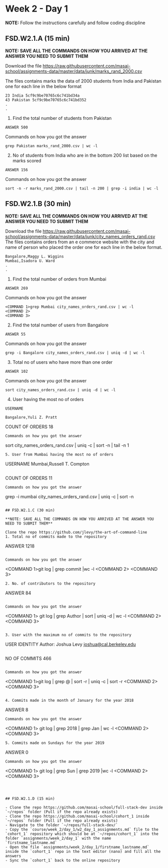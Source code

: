 # Week 2 - Day 1

**NOTE:** Follow the instructions carefully and follow coding discipline



## FSD.W2.1.A (15 min)

**NOTE: SAVE ALL THE COMMANDS ON HOW YOU ARRIVED AT THE ANSWER YOU NEED TO SUBMIT THEM**

Download the file https://raw.githubusercontent.com/masai-school/assignments-data/master/data/junk/marks_rand_2000.csv

The files contains marks the data of 2000 students from India and Pakistan one for each line in the below format

``` 
23 India 5cf9c9be70765c6c741bd34a
43 Pakistan 5cf9c9be70765c6c741bd352
.
.

```
1. Find the total number of students from Pakistan

```
ANSWER 500
```

Commands on how you got the answer

```
grep Pakistan marks_rand_2000.csv | wc -l
```
2. No of students from India who are in the bottom 200 list based on the marks scored
```
ANSWER 156
```
Commands on how you got the answer

```
sort -n -r marks_rand_2000.csv | tail -n 200 | grep -i india | wc -l
```


## FSD.W2.1.B (30 min)

**NOTE: SAVE ALL THE COMMANDS ON HOW YOU ARRIVED AT THE ANSWER YOU NEED TO SUBMIT THEM**

Download the file https://raw.githubusercontent.com/masai-school/assignments-data/master/data/junk/city_names_orders_rand.csv
The files contains orders from an e commerce website with the city and name of person who placed the order one for each line in the below format.

``` 
Bangalore,Maggy L. Wiggins
Mumbai,Isadora U. Ward
.
.

```

1. Find the total number of orders from Mumbai

```
ANSWER 269
```

Commands on how you got the answer

```
<COMMAND 1>grep Mumbai city_names_orders_rand.csv | wc -l
<COMMAND 2>
<COMMAND 3>
```
2. Find the total number of users from Bangalore

```
ANSWER 55
```

Commands on how you got the answer

```
grep -i Bangalore city_names_orders_rand.csv | uniq -d | wc -l
```
3. Total no of users who have more than one order

```
ANSWER 102
```

Commands on how you got the answer

```
sort city_names_orders_rand.csv | uniq -d | wc -l
```
4. User having the most no of orders
```
USERNAME

Bangalore,Yuli Z. Pratt
```
COUNT OF ORDERS 18 
```
Commands on how you got the answer

```
sort city_names_orders_rand.csv | uniq -c | sort -n | tail -n 1
```
5. User from Mumbai having the most no of orders
```
USERNAME Mumbai,Russell T. Compton
```
```
COUNT OF ORDERS 11
```
Commands on how you got the answer

```
grep -i mumbai city_names_orders_rand.csv | uniq -c | sort -n
```

## FSD.W2.1.C (30 min)

**NOTE: SAVE ALL THE COMMANDS ON HOW YOU ARRIVED AT THE ANSWER YOU NEED TO SUBMIT THEM**

Clone the repo https://github.com/jlevy/the-art-of-command-line
1. Total no of commits made to the repository
```
ANSWER 1218
```

Commands on how you got the answer

```
<COMMAND 1>git log | grep commit |wc -l
<COMMAND 2>
<COMMAND 3>
```
2. No. of contributors to the repository
```
ANSWER 84
```

Commands on how you got the answer

```
<COMMAND 1> git log | grep Author | sort | uniq -d | wc -l
<COMMAND 2>
<COMMAND 3>
```

3. User with the maximum no of commits to the repository
```
USER IDENTITY   Author: Joshua Levy <joshua@cal.berkeley.edu>
```
```
NO OF COMMITS 
466
```

Commands on how you got the answer

```
<COMMAND 1>git log | grep @ | sort -r | uniq -c | sort -r
<COMMAND 2>
<COMMAND 3>
```

4. Commits made in the month of January for the year 2018
```
ANSWER 8
```
Commands on how you got the answer

```
<COMMAND 1> git log | grep 2018 | grep Jan | wc -l
<COMMAND 2>
<COMMAND 3>
```
5. Commits made on Sundays for the year 2019
```
ANSWER 0
```
Commands on how you got the answer

```
<COMMAND 1> git log | grep Sun | grep 2019 |wc -l
<COMMAND 2>
<COMMAND 3>
```



## FSD.W2.1.D (15 min)

- Clone the repo https://github.com/masai-school/full-stack-dev inside `~/repos` folder (Pull if the repo already exists)
- Clone the repo https://github.com/masai-school/cohort_1 inside `~/repos` folder (Pull if the repo already exists)
- Navigate to the folder `~/repos/full-stack-dev/`
- Copy the `course/week_2/day_1/w2_day_1_assignments.md` file to the `cohort_1` repository which should be at `~/repos/cohort_1` into the folder `assignments/week_2/day_1` with the name `firstname_lastname.md`
- Open the file `assignments/week_2/day_1/firstname_lastname.md` inside the `cohort_1` repo in the text editor (nano) and fill all the answers
- Sync the `cohort_1` back to the online repository
